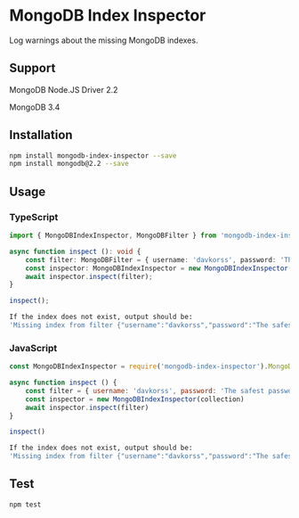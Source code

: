 # MongoDB Index Inspector

Log warnings about the missing MongoDB indexes.

## Support

MongoDB Node.JS Driver 2.2

MongoDB 3.4

## Installation

```sh
npm install mongodb-index-inspector --save
npm install mongodb@2.2 --save
```

## Usage

### TypeScript

```typescript
import { MongoDBIndexInspector, MongoDBFilter } from 'mongodb-index-inspector';

async function inspect (): void {
    const filter: MongoDBFilter = { username: 'davkorss', password: 'The safest password in the world :3' };
    const inspector: MongoDBIndexInspector = new MongoDBIndexInspector(collection);
    await inspector.inspect(filter);
}

inspect();
```
```sh
If the index does not exist, output should be:
'Missing index from filter {"username":"davkorss","password":"The safest password in the world :3"}'
```

### JavaScript

```javascript
const MongoDBIndexInspector = require('mongodb-index-inspector').MongoDBIndexInspector

async function inspect () {
    const filter = { username: 'davkorss', password: 'The safest password in the world :3' }
    const inspector = new MongoDBIndexInspector(collection)
    await inspector.inspect(filter)
}

inspect()
```
```sh
If the index does not exist, output should be:
'Missing index from filter {"username":"davkorss","password":"The safest password in the world :3"}'
```

## Test 
```sh
npm test
```
